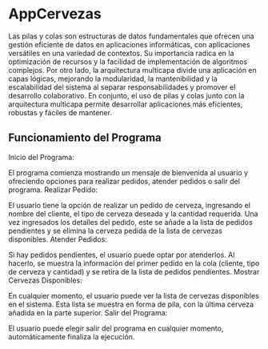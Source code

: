 # AppCervezas

Las pilas y colas son estructuras de datos fundamentales que ofrecen una gestión eficiente de datos en aplicaciones informáticas, con aplicaciones versátiles en una variedad de contextos. Su importancia radica en la optimización de recursos y la facilidad de implementación de algoritmos complejos. Por otro lado, la arquitectura multicapa divide una aplicación en capas lógicas, mejorando la modularidad, la mantenibilidad y la escalabilidad del sistema al separar responsabilidades y promover el desarrollo colaborativo. En conjunto, el uso de pilas y colas junto con la arquitectura multicapa permite desarrollar aplicaciones más eficientes, robustas y fáciles de mantener.

## Funcionamiento del Programa

Inicio del Programa:

El programa comienza mostrando un mensaje de bienvenida al usuario y ofreciendo opciones para realizar pedidos, atender pedidos o salir del programa.
Realizar Pedido:

El usuario tiene la opción de realizar un pedido de cerveza, ingresando el nombre del cliente, el tipo de cerveza deseada y la cantidad requerida.
Una vez ingresados los detalles del pedido, este se añade a la lista de pedidos pendientes y se elimina la cerveza pedida de la lista de cervezas disponibles.
Atender Pedidos:

Si hay pedidos pendientes, el usuario puede optar por atenderlos. Al hacerlo, se muestra la información del primer pedido en la cola (cliente, tipo de cerveza y cantidad) y se retira de la lista de pedidos pendientes.
Mostrar Cervezas Disponibles:

En cualquier momento, el usuario puede ver la lista de cervezas disponibles en el sistema. Esta lista se muestra en forma de pila, con la última cerveza añadida en la parte superior.
Salir del Programa:

El usuario puede elegir salir del programa en cualquier momento, automáticamente finaliza la ejecución.

